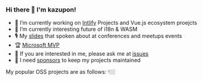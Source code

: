 ### Hi there 👋 I'm kazupon!

- 🏃 I’m currently working on [Intlify](https://github.com/orgs/intlify/projects/1) Projects and Vue.js ecosystem proejcts
- 🌱 I’m currently interesting future of i18n & WASM
- 🎙 My [slides](https://speakerdeck.com/kazupon/) that spoken about at conferences and meetups events
- 🏆 [Microsoft MVP](https://mvp.microsoft.com/en-us/PublicProfile/5003668?fullName=Kazuya%20%20Kawaguchi)
- 💬 If you are interested in me, please ask me at [issues](https://github.com/kazupon/kazupon/issues/new?template=ama-template.md&title=hello!%20kazupon!)
- 💖 I need [sponsors](https://github.com/sponsors/kazupon) to keep my projects maintained

My popular OSS projects are as follows: 👇🏼 
